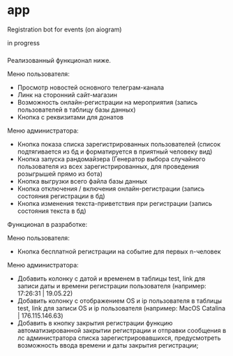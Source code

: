 # app

Registration bot for events (on aiogram)

in progress

### 

Реализованный функционал ниже.

Меню пользователя: 

- Просмотр новостей основного телеграм-канала
- Линк на сторонний сайт-магазин
- Возможность онлайн-регистрации на мероприятия (запись пользователей в таблицу базы данных)
- Кнопка с реквизитами для донатов

Меню администратора:

- Кнопка показа списка зарегистрированных пользователей (список подтягивается из бд и форматируется в приятный человеку вид)
- Кнопка запуска рандомайзера (Генератор выбора случайного пользователя из всех зарегистрированных, для проведения розыгрышей прямо из бота)
- Кнопка выгрузки всего файла базы данных
- Кнопка отключения / включения онлайн-регистрации (запись состояния регистрации в бд)
- Кнопка изменения текста-приветствия при регистрации (запись состояния текста в бд)


Функционал в разработке:

Меню пользователя: 

- Кнопка бесплатной регистрации на событие для первых n-человек

Меню администратора:

- Добавить колонку с датой и временем в таблицы test, link для записи даты и времени регистрации пользователя (например: 17:26:31 | 19.05.22)
- Добавить колонку с отображением OS и ip пользователя в таблицы test, link для записи OS и ip пользователя (например: MacOS Catalina | 176.115.146.63)
- Добавить в кнопку закрытия регистрации функцию автоматизированной закрытии регистрации и отправки сообщения в лс администратора списка зарегистрировавшихся, предусмотреть возможность ввода времени и даты закрытия регистрации;


